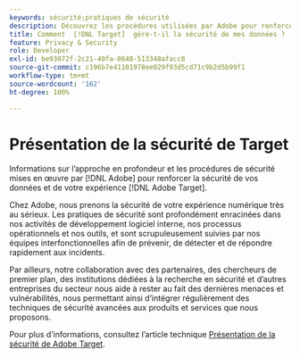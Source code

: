 ```yaml
---
keywords: sécurité;pratiques de sécurité
description: Découvrez les procédures utilisées par Adobe pour renforcer la sécurité de vos données et de votre expérience Adobe  [!DNL Target] . Téléchargez l’article technique à propos de la sécurité d’Adobe  [!DNL Target] .
title: Comment  [!DNL Target]  gère-t-il la sécurité de mes données ?
feature: Privacy & Security
role: Developer
exl-id: be93072f-2c21-40fa-8648-513348afacc8
source-git-commit: c196b7e41101978ee029f93d5cd71c9b2d5b99f1
workflow-type: tm+mt
source-wordcount: '162'
ht-degree: 100%

---
```


# Présentation de la sécurité de Target

Informations sur l’approche en profondeur et les procédures de sécurité mises en œuvre par [!DNL Adobe] pour renforcer la sécurité de vos données et de votre expérience [!DNL Adobe Target].

Chez Adobe, nous prenons la sécurité de votre expérience numérique très au sérieux. Les pratiques de sécurité sont profondément enracinées dans nos activités de développement logiciel interne, nos processus opérationnels et nos outils, et sont scrupuleusement suivies par nos équipes interfonctionnelles afin de prévenir, de détecter et de répondre rapidement aux incidents.

Par ailleurs, notre collaboration avec des partenaires, des chercheurs de premier plan, des institutions dédiées à la recherche en sécurité et d’autres entreprises du secteur nous aide à rester au fait des dernières menaces et vulnérabilités, nous permettant ainsi d’intégrer régulièrement des techniques de sécurité avancées aux produits et services que nous proposons.

Pour plus d’informations, consultez l’article technique [Présentation de la sécurité de Adobe Target](https://www.adobe.com/content/dam/cc/en/security/pdfs/AdobeTargetSecurityOverview.pdf).
